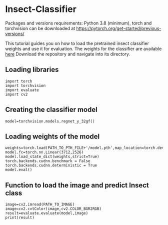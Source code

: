 # Insect-Classifier
Packages and versions requirements:  Python 3.8 (minimum),  torch and torchvision can be downloaded at https://pytorch.org/get-started/previous-versions/


This tutorial guides you on how to load the pretrained insect classifier weights and use it for evaluation. The weights for the classifier are available [here](https://zenodo.org/records/14538000?token=eyJhbGciOiJIUzUxMiJ9.eyJpZCI6ImRmYTc1MDk0LTJlNzYtNDlkYy1iNDZhLWI0NmU4Mzc3OWVhZiIsImRhdGEiOnt9LCJyYW5kb20iOiI2OGQxMDU4OWU2NDgxMjhiNGUxMTFhMDU4YTdiZTBkNiJ9.E3b6rnplZkUWSjta0whBI3_r8y1jixMa5JatyAcAPfJPX-NXaaqV-7ckeEQfOpDFvkQ7XoDHIyWvCUVkED-rng) 
Download the repository and navigate into its directory.
## Loading libraries

```{r test-python, engine='python'}
import torch
import torchvision
import evaluate
import cv2
```

## Creating the classifier model

```{r test-python, engine='python'}
model=torchvision.models.regnet_y_32gf()
```

## Loading weights of the model

```{r test-python, engine='python'}
weights=torch.load(PATH_TO_PTH_FILE+'/model.pth',map_location=torch.device('cpu'))
model.fc=torch.nn.Linear(3712,2526)
model.load_state_dict(weights,strict=True)
torch.backends.cudnn.benchmark = False
torch.backends.cudnn.deterministic = True
model.eval()
```

## Function to load the image and predict Insect class

```{r test-python, engine='python'}
image=cv2.imread(PATH_TO_IMAGE)
image=cv2.cvtColor(image,cv2.COLOR_BGR2RGB)
result=evaluate.evaluate(model,image)
print(result)          
```
